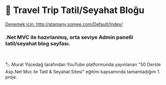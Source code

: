 <h1> 🚀 Travel Trip Tatil/Seyahat Bloğu </h1>
<a href="http://atamany.somee.com/Default/Index/">Denemek için: http://atamany.somee.com/Default/Index/ </a>
<h3>.Net MVC ile hazırlanmış, orta seviye Admin panelli tatil/seyahat blog sayfası.</h3><br />
<p> 🏷️ Murat Yücedağ tarafından YouTube platformunda yayınlanan "50 Derste Asp.Net Mvc ile Tatil & Seyahat Sitesi" eğitimi kapsamında tamamladığım 1. proje.</p>

